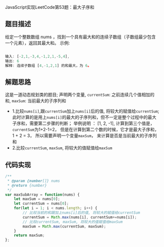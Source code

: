 JavaScript实现LeetCode第53题：最大子序和

## 题目描述
给定一个整数数组 nums ，找到一个具有最大和的连续子数组（子数组最少包含一个元素），返回其最大和。
示例:
```js

输入: [-2,1,-3,4,-1,2,1,-5,4],
输出: 6
解释: 连续子数组 [4,-1,2,1] 的和最大，为 6。
```

## 解题思路
这是一道动态规划类的题目;
声明两个变量, `currentSum`: 之前连续几个值相加的和, `maxSum`: 当前最大的子序列和
- 1.比较`nums[i]`,跟`currentSum`加上`nums[i]`后的值, 将较大的赋值给`currentSum`;此时计算的是用上`nums[i]`的最大的子序列和，但不一定是整个过程中的最大子序和，需要第二步骤的判断；
举例说明 ：
[1, 2, -1], 计算到第三个值是， `currentSum`为1+2-1=2， 但是在计算到第二个数的时候，它才是最大子序和，1 + 2 = 3， 所以需要声明一个变量`maxSum`， 来计算是否是当前最大的子序列和
- 2.比较`currentSum`, `maxSum`, 将较大的值赋值给`maxSum`

## 代码实现
```js
/**
 * @param {number[]} nums
 * @return {number}
 */
var maxSubArray = function(nums) {
    let maxSum = nums[0];
    let currentSum = nums[0];
    for(let i = 1; i < nums.length; i++) {
        // 比较当前的和跟加上nums[i]后的值, 将较大的赋值给currentSum
        currentSum = Math.max(nums[i], currentSum+=nums[i]); 
        // 比较currentSum, maxSum, 将较大的值赋值给maxSum
        maxSum = Math.max(currentSum, maxSum); 
    }
    return maxSum;
};

```
